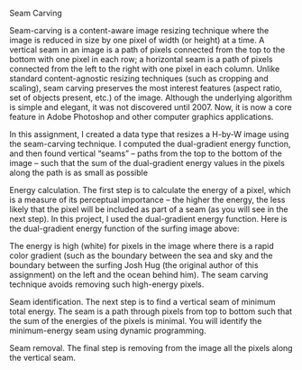 Seam Carving

Seam-carving is a content-aware image resizing technique where the image is reduced in size by one pixel of width (or height) at a time. A vertical seam in an image is a path of pixels connected from the top to the bottom with one pixel in each row; a horizontal seam is a path of pixels connected from the left to the right with one pixel in each column. Unlike standard content-agnostic resizing techniques (such as cropping and scaling), seam carving preserves the most interest features (aspect ratio, set of objects present, etc.) of the image. Although the underlying algorithm is simple and elegant, it was not discovered until 2007. Now, it is now a core feature in Adobe Photoshop and other computer graphics applications.

	


In this assignment, I created a data type that resizes a H-by-W image using the seam-carving technique. I computed the dual-gradient energy function, and then found vertical “seams” – paths from the top to the bottom of the image – such that the sum of the dual-gradient energy values in the pixels along the path is as small as possible

Energy calculation. The first step is to calculate the energy of a pixel, which is a measure of its perceptual importance – the higher the energy, the less likely that the pixel will be included as part of a seam (as you will see in the next step). In this project, I used the dual-gradient energy function. 
Here is the dual-gradient energy function of the surfing image above:

The energy is high (white) for pixels in the image where there is a rapid color gradient (such as the boundary between the sea and sky and the boundary between the surfing Josh Hug (the original author of this assignment) on the left and the ocean behind him). The seam carving technique avoids removing such high-energy pixels.

Seam identification. The next step is to find a vertical seam of minimum total energy. The seam is a path through pixels from top to bottom such that the sum of the energies of the pixels is minimal. You will identify the minimum-energy seam using dynamic programming.


Seam removal. The final step is removing from the image all the pixels along the vertical seam.
